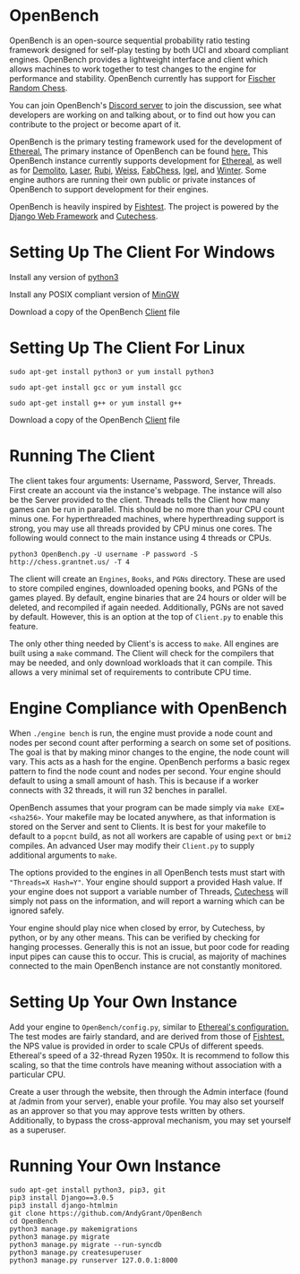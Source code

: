 # OpenBench

OpenBench is an open-source sequential probability ratio testing framework designed for self-play testing by both UCI and xboard compliant engines. OpenBench provides a lightweight interface and client which allows machines to work together to test changes to the engine for performance and stability. OpenBench currently has support for [Fischer Random Chess](https://en.wikipedia.org/wiki/Chess960). 

You can join OpenBench's [Discord server](https://discord.gg/HNXsgfS) to join the discussion, see what developers are working on and talking about, or to find out how you can contribute to the project or become apart of it.

OpenBench is the primary testing framework used for the development of [Ethereal.](https://github.com/AndyGrant/Ethereal) The primary instance of OpenBench can be found [here.](http://chess.grantnet.us/) This OpenBench instance currently supports development for [Ethereal](https://github.com/AndyGrant/Ethereal), as well as for [Demolito](https://github.com/lucasart/Demolito), [Laser](https://github.com/jeffreyan11/uci-chess-engine), [Rubi](https://github.com/Matthies/RubiChess), [Weiss](https://github.com/TerjeKir/weiss), [FabChess](https://github.com/fabianvdW/FabChess), [Igel](https://github.com/vshcherbyna/igel), and [Winter](https://github.com/rosenthj/Winter). Some engine authors are running their own public or private instances of OpenBench to support development for their engines.

OpenBench is heavily inspired by [Fishtest](https://github.com/glinscott/fishtest). The project is powered by the [Django Web Framework](https://www.djangoproject.com/) and [Cutechess](https://github.com/cutechess/cutechess).

# Setting Up The Client For Windows

Install any version of [python3](https://www.python.org/downloads/)

Install any POSIX compliant version of [MinGW](https://sourceforge.net/projects/mingw-w64/files/Toolchains%20targetting%20Win64/Personal%20Builds/mingw-builds/6.3.0/threads-posix/)

Download a copy of the OpenBench [Client](https://github.com/AndyGrant/OpenBench/blob/master/Client/Client.py) file

# Setting Up The Client For Linux

``sudo apt-get install python3 or yum install python3``

``sudo apt-get install gcc or yum install gcc``

``sudo apt-get install g++ or yum install g++``

Download a copy of the OpenBench [Client](https://github.com/AndyGrant/OpenBench/blob/master/Client/Client.py) file

# Running The Client
The client takes four arguments: Username, Password, Server, Threads. First create an account via the instance's webpage. The instance will also be the Server provided to the client. Threads tells the Client how many games can be run in parallel. This should be no more than your CPU count minus one. For hyperthreaded machines, where hyperthreading support is strong, you may use all threads provided by CPU minus one cores. The following would connect to the main instance using 4 threads or CPUs.

``python3 OpenBench.py -U username -P password -S http://chess.grantnet.us/ -T 4``

The client will create an ``Engines``, ``Books``, and ``PGNs`` directory. These are used to store compiled engines, downloaded opening books, and PGNs of the games played. By default, engine binaries that are 24 hours or older will be deleted, and recompiled if again needed. Additionally, PGNs are not saved by default. However, this is an option at the top of ``Client.py`` to enable this feature.

The only other thing needed by Client's is access to ``make``. All engines are built using a ``make`` command. The Client will check for the compilers that may be needed, and only download workloads that it can compile. This allows a very minimal set of requirements to contribute CPU time.

# Engine Compliance with OpenBench

When ``./engine bench`` is run, the engine must provide a node count and nodes per second count after performing a search on some set of positions. The goal is that by making minor changes to the engine, the node count will vary. This acts as a hash for the engine. OpenBench performs a basic regex pattern to find the node count and nodes per second. Your engine should default to using a small amount of hash. This is because if a worker connects with 32 threads, it will run 32 benches in parallel.

OpenBench assumes that your program can be made simply via ``make EXE=<sha256>``. Your makefile may be located anywhere, as that information is stored on the Server and sent to Clients. It is best for your makefile to default to a ``popcnt`` build, as not all workers are capable of using ``pext`` or ``bmi2`` compiles. An advanced User may modify their ``Client.py`` to supply additional arguments to ``make``.

The options provided to the engines in all OpenBench tests must start with ``"Threads=X Hash=Y"``. Your engine should support a provided Hash value. If your engine does not support a variable number of Threads, [Cutechess](https://github.com/cutechess/cutechess) will simply not pass on the information, and will report a warning which can be ignored safely.

Your engine should play nice when closed by error, by Cutechess, by python, or by any other means. This can be verified by checking for hanging processes. Generally this is not an issue, but poor code for reading input pipes can cause this to occur. This is crucial, as majority of machines connected to the main OpenBench instance are not constantly monitored.

# Setting Up Your Own Instance

Add your engine to ``OpenBench/config.py``, similar to [Ethereal's configuration.](https://github.com/AndyGrant/OpenBench/blob/master/OpenBench/config.py#L77) The test modes are fairly standard, and are derived from those of [Fishtest.](https://github.com/glinscott/fishtest) the NPS value is provided in order to scale CPUs of different speeds. Ethereal's speed of a 32-thread Ryzen 1950x. It is recommend to follow this scaling, so that the time controls have meaning without association with a particular CPU.

Create a user through the website, then through the Admin interface (found at /admin from your server), enable your profile. You may also set yourself as an approver so that you may approve tests written by others. Additionally, to bypass the cross-approval mechanism, you may set yourself as a superuser.

# Running Your Own Instance

```
sudo apt-get install python3, pip3, git
pip3 install Django==3.0.5
pip3 install django-htmlmin
git clone https://github.com/AndyGrant/OpenBench
cd OpenBench
python3 manage.py makemigrations
python3 manage.py migrate
python3 manage.py migrate --run-syncdb
python3 manage.py createsuperuser
python3 manage.py runserver 127.0.0.1:8000
```
